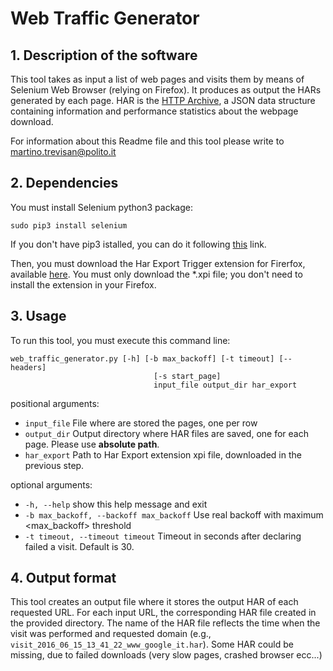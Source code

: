 Web Traffic Generator
=====================

## 1. Description of the software
This tool takes as input a list of web pages and visits them by means of Selenium Web Browser (relying on Firefox).
It produces as output the HARs generated by each page.
HAR is the [HTTP Archive](http://www.softwareishard.com/blog/har-12-spec/), a JSON data structure containing 
information and performance statistics about the webpage download.

For information about this Readme file and this tool please write to [martino.trevisan@polito.it](mailto:martino.trevisan@polito.it)

## 2. Dependencies
You must install Selenium python3 package:
```
sudo pip3 install selenium
```
If you don't have pip3 istalled, you can do it following 
[this](http://stackoverflow.com/questions/6587507/how-to-install-pip-with-python-3) link.

Then, you must download the Har Export Trigger extension for Firerfox, available [here](http://www.softwareishard.com/blog/har-export-trigger/).
You must only download the *.xpi file; you don't need to install the extension in your Firefox.

## 3. Usage
To run this tool, you must execute this command line:
```
web_traffic_generator.py [-h] [-b max_backoff] [-t timeout] [--headers]
                                [-s start_page]
                                input_file output_dir har_export
```

positional arguments:
*  `input_file`            File where are stored the pages, one per row
*  `output_dir`            Output directory where HAR files are saved, one for each page. Please use **absolute path**.
*  `har_export`            Path to Har Export extension xpi file, downloaded in the previous step.

optional arguments:
 *  `-h, --help`            show this help message and exit
 *  `-b max_backoff, --backoff max_backoff`
                        Use real backoff with maximum <max_backoff> threshold
 *  `-t timeout, --timeout timeout`
                        Timeout in seconds after declaring failed a visit.
                        Default is 30.


## 4. Output format
This tool creates an output file where it stores the output HAR of each requested URL.
For each input URL, the corresponding HAR file created in the provided directory.
The name of the HAR file reflects the time when the visit was performed and requested domain  (e.g., `visit_2016_06_15_13_41_22_www_google_it.har`).
Some HAR could be missing, due to failed downloads (very slow pages, crashed browser ecc...)


